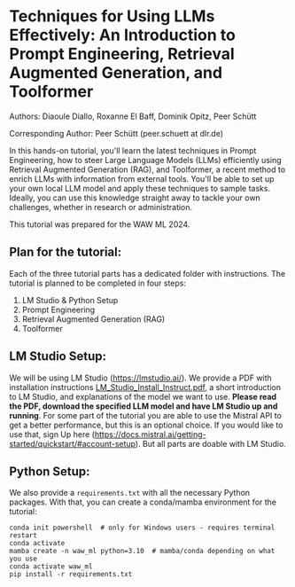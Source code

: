 # Techniques for Using LLMs Effectively: An Introduction to Prompt Engineering, Retrieval Augmented Generation, and Toolformer

Authors: Diaoule Diallo, Roxanne El Baff, Dominik Opitz, Peer Schütt 

Corresponding Author: Peer Schütt (peer.schuett at dlr.de)

In this hands-on tutorial, you'll learn the latest techniques in Prompt Engineering, how to steer Large Language Models (LLMs) efficiently using Retrieval Augmented Generation (RAG), and Toolformer, a recent method to enrich LLMs with information from external tools. You'll be able to set up your own local LLM model and apply these techniques to sample tasks. Ideally, you can use this knowledge straight away to tackle your own challenges, whether in research or administration.

This tutorial was prepared for the WAW ML 2024.

## Plan for the tutorial:  

Each of the three tutorial parts has a dedicated folder with instructions. The tutorial is planned to be completed in four steps:      
1) LM Studio & Python Setup
2) Prompt Engineering
3) Retrieval Augmented Generation (RAG)
4) Toolformer

## LM Studio Setup:  
We will be using LM Studio (https://lmstudio.ai/). We provide a PDF with installation instructions [LM_Studio_Install_Instruct.pdf](LM_Studio_Install_Instruct.pdf), a short introduction to LM Studio, and explanations of the model we want to use. **Please read the PDF, download the specified LLM model and have LM Studio up and running**. For some part of the tutorial you are able to use the Mistral API to get a better performance, but this is an optional choice. If you would like to use that, sign Up here (https://docs.mistral.ai/getting-started/quickstart/#account-setup). But all parts are doable with LM Studio.

## Python Setup:  
We also provide a ``requirements.txt`` with all the necessary Python packages. With that, you can create a conda/mamba environment for the tutorial:

```
conda init powershell  # only for Windows users - requires terminal restart
conda activate 
mamba create -n waw_ml python=3.10  # mamba/conda depending on what you use
conda activate waw_ml
pip install -r requirements.txt
```

